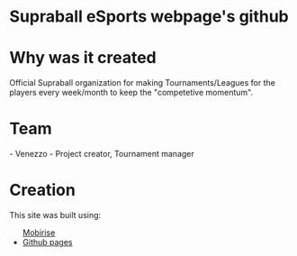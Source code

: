 # Supraball eSports webpage's github
<h1>Why was it created</h1>
Official Supraball organization for making Tournaments/Leagues for the players every week/month to keep the "competetive momentum".
<h1>Team</h1> 
- Venezzo - Project creator, Tournament manager
<h1>Creation</h1> 
This site was built using: 
<ul> <a href="https://mobirise.com/">Mobirise</a>
<li><a href="https://pages.github.com/">Github pages</a></li>

